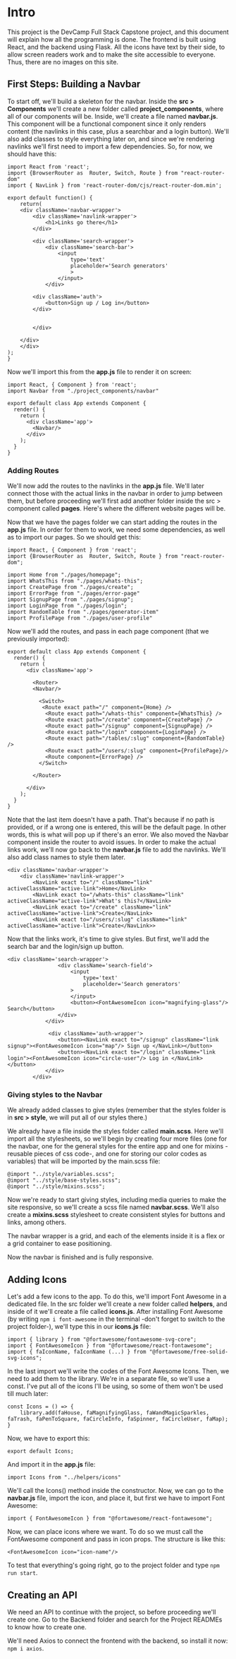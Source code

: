 # Intro

This project is the DevCamp Full Stack Capstone project, and this document will explain how all the programming is done. The frontend is built using React, and the backend using Flask. All the icons have text by their side, to allow screen readers work and to make the site accessible to everyone. Thus, there are no images on this site.

## First Steps: Building a Navbar

To start off, we'll build a skeleton for the navbar. Inside the **src > Components** we'll create a new folder called **project_components**, where all of our components will be. Inside, we'll create a file named **navbar.js**. This component will be a functional component since it only renders content (the navlinks in this case, plus a searchbar and a login button). We'll also add classes to style everything later on, and since we're rendering navlinks we'll first need to import a few dependencies. So, for now, we should have this:

```
import React from 'react';
import {BrowserRouter as  Router, Switch, Route } from "react-router-dom"
import { NavLink } from 'react-router-dom/cjs/react-router-dom.min';

export default function() {
    return(
    <div className='navbar-wrapper'>
        <div className='navlink-wrapper'>
            <h1>Links go there</h1>
        </div>

        <div className='search-wrapper'>
            <div className='search-bar'>
                <input 
                    type='text'
                    placeholder='Search generators'
                    >
                </input>
            </div>

        <div className='auth'>
            <button>Sign up / Log in</button>
        </div>
            

        </div>

    </div>
    </div>
);
}
```

Now we'll import this from the **app.js** file to render it on screen:

```
import React, { Component } from 'react';
import Navbar from "./project_components/navbar"

export default class App extends Component {
  render() {
    return (
      <div className='app'>
        <Navbar/>
      </div>
    );
  }
}
```

### Adding Routes

We'll now add the routes to the navlinks in the **app.js** file. We'll later connect those with the actual links in the navbar in order to jump between them, but before proceeding we'll first add another folder inside the src > component called **pages**. Here's where the different website pages will be.

Now that we have the pages folder we can start adding the routes in the **app.js** file. In order for them to work, we need some dependencies, as well as to import our pages. So we should get this:

```
import React, { Component } from 'react';
import {BrowserRouter as  Router, Switch, Route } from "react-router-dom";

import Home from "./pages/homepage";
import WhatsThis from "./pages/whats-this";
import CreatePage from "./pages/create";
import ErrorPage from "./pages/error-page"
import SignupPage from "./pages/signup";
import LoginPage from "./pages/login";
import RandomTable from "./pages/generator-item"
import ProfilePage from "./pages/user-profile"
```

Now we'll add the routes, and pass in each page component (that we previously imported):

```
export default class App extends Component {
  render() {
    return (
      <div className='app'>

        <Router>
        <Navbar/>

          <Switch>
           <Route exact path="/" component={Home} />
            <Route exact path="/whats-this" component={WhatsThis} />
            <Route exact path="/create" component={CreatePage} />
            <Route exact path="/signup" component={SignupPage} />
            <Route exact path="/login" component={LoginPage} />
            <Route exact path="/tables/:slug" component={RandomTable} />
            <Route exact path="/users/:slug" component={ProfilePage}/>
            <Route component={ErrorPage} />
          </Switch>

        </Router>
        
      </div>
    );
  }
}

```

Note that the last item doesn't have a path. That's because if no path is provided, or if a wrong one is entered, this will be the default page. In other words, this is what will pop up if there's an error. We also moved the Navbar component inside the router to avoid issues. In order to make the actual links work, we'll now go back to the **navbar.js** file to add the navlinks. We'll also add class names to style them later.

```
<div className='navbar-wrapper'>
    <div className='navlink-wrapper'>
        <NavLink exact to="/" className="link" activeClassName="active-link">Home</NavLink>
        <NavLink exact to="/whats-this" className="link" activeClassName="active-link">What's this?</NavLink>
        <NavLink exact to="/create" className="link" activeClassName="active-link">Create</NavLink>
        <NavLink exact to="/users/:slug" className="link" activeClassName="active-link">Create</NavLink>>
```

Now that the links work, it's time to give styles. But first, we'll add the search bar and the login/sign up button.

```
<div className='search-wrapper'>
                <div className='search-field'>
                    <input
                        type='text'
                        placeholder='Search generators'
                    >
                    </input>
                    <button><FontAwesomeIcon icon="magnifying-glass"/> Search</button>
                </div>
            </div>

             <div className='auth-wrapper'>
                <button><NavLink exact to="/signup" className="link signup"><FontAwesomeIcon icon="map"/> Sign up </NavLink></button>
                <button><NavLink exact to="/login" className="link login"><FontAwesomeIcon icon="circle-user"/> Log in </NavLink></button>
            </div>
        </div>
```

### Giving styles to the Navbar

We already added classes to give styles (remember that the styles folder is in **src > style**, we will put all of our styles there.)

We already have a file inside the styles folder called **main.scss**. Here we'll import all the stylesheets, so we'll begin by creating four more files (one for the navbar, one for the general styles for the entire app and one for mixins -reusable pieces of css code-, and one for storing our color codes as variables) that will be imported by the main.scss file:

```
@import "../style/variables.scss";
@import "../style/base-styles.scss";
@import "../style/mixins.scss";
```

Now we're ready to start giving styles, including media queries to make the site responsive, so we'll create a scss file named **navbar.scss**. We'll also create a **mixins.scss** stylesheet to create consistent styles for buttons and links, among others.

The navbar wrapper is a grid, and each of the elements inside it is a flex or a grid container to ease positioning.

Now the navbar is finished and is fully responsive.

## Adding Icons

Let's add a few icons to the app. To do this, we'll import Font Awesome in a dedicated file. In the src folder we'll create a new folder called **helpers**, and inside of it we'll create a file called **icons.js**. After installing Font Awesome (by writing ``npm i font-awesome`` in the terminal -don't forget to switch to the project folder-), we'll type this in our **icons.js** file:

```
import { library } from "@fortawesome/fontawesome-svg-core";
import { FontAwesomeIcon } from "@fortawesome/react-fontawesome";
import { faIconName, faIconName (...) } from "@fortawesome/free-solid-svg-icons";
```

In the last import we'll write the codes of the Font Awesome Icons. Then, we need to add them to the library. We're in a separate file, so we'll use a const. I've put all of the icons I'll be using, so some of them won't be used till much later: 

```
const Icons = () => {
    library.add(faHouse, faMagnifyingGlass, faWandMagicSparkles, faTrash, faPenToSquare, faCircleInfo, faSpinner, faCircleUser, faMap);
}
```

Now, we have to export this:

```
export default Icons;
```

And import it in the **app.js** file:

```
import Icons from "../helpers/icons"
```

We'll call the Icons() method inside the constructor. Now, we can go to the **navbar.js** file, import the icon, and place it, but first we have to import Font Awesome:

```
import { FontAwesomeIcon } from "@fortawesome/react-fontawesome";
```

Now, we can place icons where we want. To do so we must call the FontAwesome component and pass in icon props. The structure is like this:

```
<FontAwesomeIcon icon="icon-name"/>
```

To test that everything's going right, go to the project folder and type ``npm run start``.

## Creating an API

We need an API to continue with the project, so before proceeding we'll create one. Go to the Backend folder and search for the Project READMEs to know how to create one.

We'll need Axios to connect the frontend with the backend, so install it now: ``npm i axios``.







